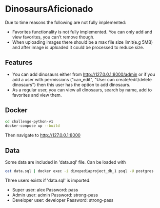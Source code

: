 # DinosaursAficionado


Due to time reasons the following are not fully implemented:
- Favorites functionality is not fully implemented. You can only add and view favorites, you can't remove though.
- When uploading images there should be a max file size limit(e.g 5MB) and after image is uploaded it could be processed to reduce size.


## Features
- You can add dinosaurs either from http://127.0.0.1:8000/admin or if you add a user with permissions ("can_edit", "User can create/edit/delete dinosaurs") then this user has the option to add dinosaurs.
- As a regular user, you can view all dinosaurs, search by name, add to favorites and view them.


## Docker
```sh
cd challenge-python-v1
docker-compose up --build
```

Then navigate to http://127.0.0.1:8000

## Data
Some data are included in 'data.sql' file. 
Can be loaded with 
```sh
cat data.sql | docker exec -i dinopediaproject_db_1 psql -U postgres
```

Three users exists if 'data.sql' is imported.
- Super user: alex Password: pass
- Admin user: admin Password: strong-pass
- Developer user: developer Password: strong-pass
